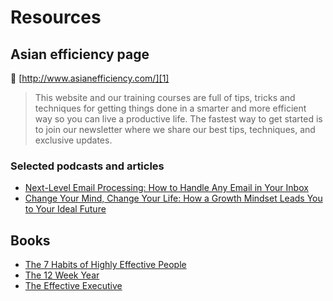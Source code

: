 # Resources

## Asian efficiency page

🔗 [http://www.asianefficiency.com/][1]

> This website and our training courses are full of tips, tricks and techniques for getting things done in a smarter and more efficient way so you can live a productive life. The fastest way to get started is to join our newsletter where we share our best tips, techniques, and exclusive updates.

### Selected podcasts and articles

* [Next-Level Email Processing: How to Handle Any Email in Your Inbox][2]
* [Change Your Mind, Change Your Life: How a Growth Mindset Leads You to Your Ideal Future][3]

## Books

* [The 7 Habits of Highly Effective People][4]
* [The 12 Week Year][5]
* [The Effective Executive][6]

[1]:	http://www.asianefficiency.com/
[2]:	http://www.asianefficiency.com/podcast/166-email-workflow/
[3]:	http://www.asianefficiency.com/podcast/171-growth-mindset/
[4]:	https://www.goodreads.com/book/show/36072.The_7_Habits_of_Highly_Effective_People
[5]:	https://www.goodreads.com/book/show/10009377-the-12-week-year
[6]:	https://www.goodreads.com/book/show/48019.The_Effective_Executive